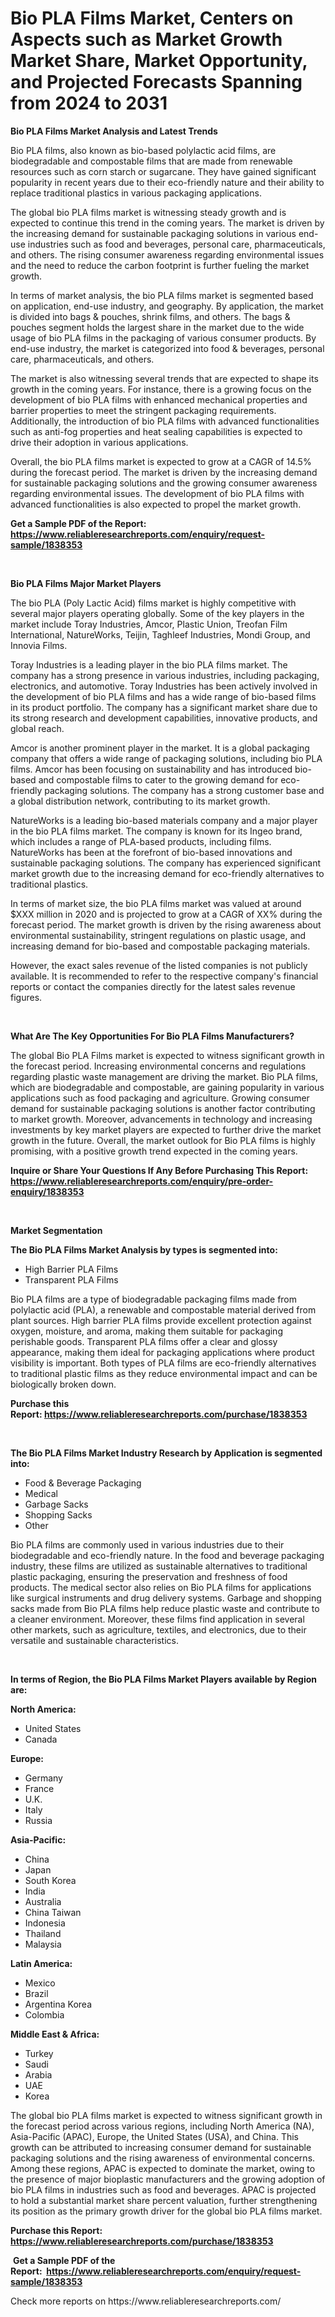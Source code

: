 <p><h1>Bio PLA Films Market, Centers on Aspects such as Market Growth Market Share, Market Opportunity, and Projected Forecasts Spanning from 2024 to 2031</h1></p><p><strong>Bio PLA Films Market Analysis and Latest Trends</strong></p>
<p><p>Bio PLA films, also known as bio-based polylactic acid films, are biodegradable and compostable films that are made from renewable resources such as corn starch or sugarcane. They have gained significant popularity in recent years due to their eco-friendly nature and their ability to replace traditional plastics in various packaging applications.</p><p>The global bio PLA films market is witnessing steady growth and is expected to continue this trend in the coming years. The market is driven by the increasing demand for sustainable packaging solutions in various end-use industries such as food and beverages, personal care, pharmaceuticals, and others. The rising consumer awareness regarding environmental issues and the need to reduce the carbon footprint is further fueling the market growth.</p><p>In terms of market analysis, the bio PLA films market is segmented based on application, end-use industry, and geography. By application, the market is divided into bags & pouches, shrink films, and others. The bags & pouches segment holds the largest share in the market due to the wide usage of bio PLA films in the packaging of various consumer products. By end-use industry, the market is categorized into food & beverages, personal care, pharmaceuticals, and others.</p><p>The market is also witnessing several trends that are expected to shape its growth in the coming years. For instance, there is a growing focus on the development of bio PLA films with enhanced mechanical properties and barrier properties to meet the stringent packaging requirements. Additionally, the introduction of bio PLA films with advanced functionalities such as anti-fog properties and heat sealing capabilities is expected to drive their adoption in various applications.</p><p>Overall, the bio PLA films market is expected to grow at a CAGR of 14.5% during the forecast period. The market is driven by the increasing demand for sustainable packaging solutions and the growing consumer awareness regarding environmental issues. The development of bio PLA films with advanced functionalities is also expected to propel the market growth.</p></p>
<p><strong>Get a Sample PDF of the Report:&nbsp; <a href="https://www.reliableresearchreports.com/enquiry/request-sample/1838353">https://www.reliableresearchreports.com/enquiry/request-sample/1838353</a></strong></p>
<p>&nbsp;</p>
<p><strong>Bio PLA Films Major Market Players</strong></p>
<p><p>The bio PLA (Poly Lactic Acid) films market is highly competitive with several major players operating globally. Some of the key players in the market include Toray Industries, Amcor, Plastic Union, Treofan Film International, NatureWorks, Teijin, Taghleef Industries, Mondi Group, and Innovia Films.</p><p>Toray Industries is a leading player in the bio PLA films market. The company has a strong presence in various industries, including packaging, electronics, and automotive. Toray Industries has been actively involved in the development of bio PLA films and has a wide range of bio-based films in its product portfolio. The company has a significant market share due to its strong research and development capabilities, innovative products, and global reach.</p><p>Amcor is another prominent player in the market. It is a global packaging company that offers a wide range of packaging solutions, including bio PLA films. Amcor has been focusing on sustainability and has introduced bio-based and compostable films to cater to the growing demand for eco-friendly packaging solutions. The company has a strong customer base and a global distribution network, contributing to its market growth.</p><p>NatureWorks is a leading bio-based materials company and a major player in the bio PLA films market. The company is known for its Ingeo brand, which includes a range of PLA-based products, including films. NatureWorks has been at the forefront of bio-based innovations and sustainable packaging solutions. The company has experienced significant market growth due to the increasing demand for eco-friendly alternatives to traditional plastics.</p><p>In terms of market size, the bio PLA films market was valued at around $XXX million in 2020 and is projected to grow at a CAGR of XX% during the forecast period. The market growth is driven by the rising awareness about environmental sustainability, stringent regulations on plastic usage, and increasing demand for bio-based and compostable packaging materials.</p><p>However, the exact sales revenue of the listed companies is not publicly available. It is recommended to refer to the respective company's financial reports or contact the companies directly for the latest sales revenue figures.</p></p>
<p>&nbsp;</p>
<p><strong>What Are The Key Opportunities For Bio PLA Films Manufacturers?</strong></p>
<p><p>The global Bio PLA Films market is expected to witness significant growth in the forecast period. Increasing environmental concerns and regulations regarding plastic waste management are driving the market. Bio PLA films, which are biodegradable and compostable, are gaining popularity in various applications such as food packaging and agriculture. Growing consumer demand for sustainable packaging solutions is another factor contributing to market growth. Moreover, advancements in technology and increasing investments by key market players are expected to further drive the market growth in the future. Overall, the market outlook for Bio PLA films is highly promising, with a positive growth trend expected in the coming years.</p></p>
<p><strong>Inquire or Share Your Questions If Any Before Purchasing This Report: <a href="https://www.reliableresearchreports.com/enquiry/pre-order-enquiry/1838353">https://www.reliableresearchreports.com/enquiry/pre-order-enquiry/1838353</a></strong></p>
<p>&nbsp;</p>
<p><strong>Market Segmentation</strong></p>
<p><strong>The Bio PLA Films Market Analysis by types is segmented into:</strong></p>
<p><ul><li>High Barrier PLA Films</li><li>Transparent PLA Films</li></ul></p>
<p><p>Bio PLA films are a type of biodegradable packaging films made from polylactic acid (PLA), a renewable and compostable material derived from plant sources. High barrier PLA films provide excellent protection against oxygen, moisture, and aroma, making them suitable for packaging perishable goods. Transparent PLA films offer a clear and glossy appearance, making them ideal for packaging applications where product visibility is important. Both types of PLA films are eco-friendly alternatives to traditional plastic films as they reduce environmental impact and can be biologically broken down.</p></p>
<p><strong>Purchase this Report:&nbsp;<a href="https://www.reliableresearchreports.com/purchase/1838353">https://www.reliableresearchreports.com/purchase/1838353</a></strong></p>
<p>&nbsp;</p>
<p><strong>The Bio PLA Films Market Industry Research by Application is segmented into:</strong></p>
<p><ul><li>Food & Beverage Packaging</li><li>Medical</li><li>Garbage Sacks</li><li>Shopping Sacks</li><li>Other</li></ul></p>
<p><p>Bio PLA films are commonly used in various industries due to their biodegradable and eco-friendly nature. In the food and beverage packaging industry, these films are utilized as sustainable alternatives to traditional plastic packaging, ensuring the preservation and freshness of food products. The medical sector also relies on Bio PLA films for applications like surgical instruments and drug delivery systems. Garbage and shopping sacks made from Bio PLA films help reduce plastic waste and contribute to a cleaner environment. Moreover, these films find application in several other markets, such as agriculture, textiles, and electronics, due to their versatile and sustainable characteristics.</p></p>
<p>&nbsp;</p>
<p><strong>In terms of Region, the Bio PLA Films Market Players available by Region are:</strong></p>
<p>
    <p> <strong> North America: </strong>
        <ul>
            <li>United States</li>
            <li>Canada</li>
        </ul>
        </p> 
    <p> <strong> Europe: </strong>
        <ul>
            <li>Germany</li>
            <li>France</li>
            <li>U.K.</li>
            <li>Italy</li>
            <li>Russia</li>
        </ul>
        </p> 
    <p> <strong> Asia-Pacific: </strong>
        <ul>
            <li>China</li>
            <li>Japan</li>
            <li>South Korea</li>
            <li>India</li>
            <li>Australia</li>
            <li>China Taiwan</li>
            <li>Indonesia</li>
            <li>Thailand</li>
            <li>Malaysia</li>
        </ul>
        </p> 
    <p> <strong> Latin America: </strong>
        <ul>
            <li>Mexico</li>
            <li>Brazil</li>
            <li>Argentina Korea</li>
            <li>Colombia</li>
        </ul>
        </p> 
    <p> <strong> Middle East & Africa: </strong>
        <ul>
            <li>Turkey</li>
            <li>Saudi</li>
            <li>Arabia</li>
            <li>UAE</li>
            <li>Korea</li>
        </ul>
    </p>
    </p>
<p><p>The global bio PLA films market is expected to witness significant growth in the forecast period across various regions, including North America (NA), Asia-Pacific (APAC), Europe, the United States (USA), and China. This growth can be attributed to increasing consumer demand for sustainable packaging solutions and the rising awareness of environmental concerns. Among these regions, APAC is expected to dominate the market, owing to the presence of major bioplastic manufacturers and the growing adoption of bio PLA films in industries such as food and beverages. APAC is projected to hold a substantial market share percent valuation, further strengthening its position as the primary growth driver for the global bio PLA films market.</p></p>
<p><strong>Purchase this Report: <a href="https://www.reliableresearchreports.com/purchase/1838353">https://www.reliableresearchreports.com/purchase/1838353</a></strong></p>
<p>&nbsp;<strong>Get a Sample PDF of the Report:&nbsp;&nbsp;<a href="https://www.reliableresearchreports.com/enquiry/request-sample/1838353">https://www.reliableresearchreports.com/enquiry/request-sample/1838353</a></strong></p>
<p><strong></strong></p>
<p>Check more reports on https://www.reliableresearchreports.com/</p>